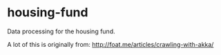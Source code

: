# housing-fund
Data processing for the housing fund.

A lot of this is originally from: http://foat.me/articles/crawling-with-akka/
